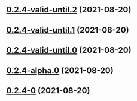 ## [0.2.4-valid-until.2](https://github.com/AndrewAllison/congenial-spork/compare/v0.2.4-valid-until.1...v0.2.4-valid-until.2) (2021-08-20)




## [0.2.4-valid-until.1](https://github.com/AndrewAllison/congenial-spork/compare/v0.2.4-valid-until.0...v0.2.4-valid-until.1) (2021-08-20)




## [0.2.4-valid-until.0](https://github.com/AndrewAllison/congenial-spork/compare/v0.2.4-alpha.0...v0.2.4-valid-until.0) (2021-08-20)




## [0.2.4-alpha.0](https://github.com/AndrewAllison/congenial-spork/compare/v0.2.4-0...v0.2.4-alpha.0) (2021-08-20)




## [0.2.4-0](https://github.com/AndrewAllison/congenial-spork/compare/v0.2.3...v0.2.4-0) (2021-08-20)




